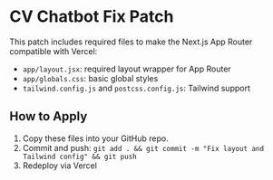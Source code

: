 
# CV Chatbot Fix Patch

This patch includes required files to make the Next.js App Router compatible with Vercel:

- `app/layout.jsx`: required layout wrapper for App Router
- `app/globals.css`: basic global styles
- `tailwind.config.js` and `postcss.config.js`: Tailwind support

## How to Apply

1. Copy these files into your GitHub repo.
2. Commit and push: `git add . && git commit -m "Fix layout and Tailwind config" && git push`
3. Redeploy via Vercel
